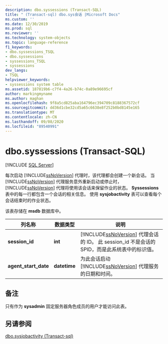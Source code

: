 ```yaml
---
description: dbo.syssessions (Transact-SQL)
title: " (Transact-sql) dbo.sys会话 |Microsoft Docs"
ms.custom: ''
ms.date: 12/30/2019
ms.prod: sql
ms.reviewer: ''
ms.technology: system-objects
ms.topic: language-reference
f1_keywords:
- dbo.syssessions_TSQL
- dbo.syssessions
- syssessions_TSQL
- syssessions
dev_langs:
- TSQL
helpviewer_keywords:
- syssessions system table
ms.assetid: 187819b6-c7f4-4a26-b74c-0a89e96695cf
author: markingmyname
ms.author: maghan
ms.openlocfilehash: 9f8a5cd825aba164796ec394709c8188367572cf
ms.sourcegitcommit: dd36d1cbe32cd5a65c6638e8f252b0bd8145e165
ms.translationtype: MT
ms.contentlocale: zh-CN
ms.lasthandoff: 09/08/2020
ms.locfileid: "89540991"
---
```

# <a name="dbosyssessions-transact-sql"></a>dbo.syssessions (Transact-SQL)

[!INCLUDE [SQL Server](../../includes/applies-to-version/sqlserver.md)]

每次启动 [!INCLUDE[ssNoVersion](../../includes/ssnoversion-md.md)] 代理时，该代理都会创建一个新会话。 当 [!INCLUDE[ssNoVersion](../../includes/ssnoversion-md.md)] 代理服务意外重新启动或停止时，[!INCLUDE[ssNoVersion](../../includes/ssnoversion-md.md)] 代理将使用该会话来保留作业的状态。 **Syssessions**表中的每一行都包含一个会话的相关信息。 使用 **sysjobactivity** 表可以查看每个会话结束时的作业状态。  
  
 该表存储在 **msdb** 数据库中。  
  
|列名称|数据类型|说明|  
|-----------------|---------------|-----------------|  
|**session_id**|**int**|[!INCLUDE[ssNoVersion](../../includes/ssnoversion-md.md)] 代理会话的 ID。 此 session_id 不是会话的 SPID，而是此系统表中的标识值。|  
|**agent_start_date**|**datetime**|为此会话启动 [!INCLUDE[ssNoVersion](../../includes/ssnoversion-md.md)] 代理服务的日期和时间。|  
  
## <a name="remarks"></a>备注  
 只有作为 **sysadmin** 固定服务器角色成员的用户才能访问此表。  
  
## <a name="see-also"></a>另请参阅  
 [dbo.sysjobactivity &#40;Transact-sql&#41;](../../relational-databases/system-tables/dbo-sysjobactivity-transact-sql.md)  
  
  
